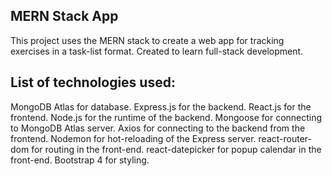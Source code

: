 ## MERN Stack App
This project uses the MERN stack to create a web app for tracking exercises in a task-list format. Created to learn full-stack development.

## List of technologies used:
MongoDB Atlas for database.
Express.js for the backend.
React.js for the frontend.
Node.js for the runtime of the backend.
Mongoose for connecting to MongoDB Atlas server.
Axios for connecting to the backend from the frontend.
Nodemon for hot-reloading of the Express server.
react-router-dom for routing in the front-end.
react-datepicker for popup calendar in the front-end.
Bootstrap 4 for styling.
